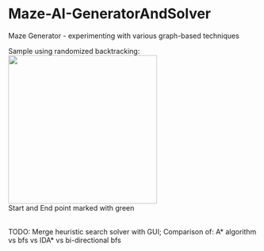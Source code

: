 # Maze-AI-GeneratorAndSolver

Maze Generator - experimenting with various graph-based techniques<br>

Sample using randomized backtracking:<br>
<img src="https://user-images.githubusercontent.com/16327547/27396177-305a7bce-56aa-11e7-8af0-548af450c071.JPG" width="300"><br>
Start and End point marked with green<br><br>

TODO: Merge heuristic search solver with GUI;
Comparison of: A* algorithm vs bfs vs IDA* vs bi-directional bfs
